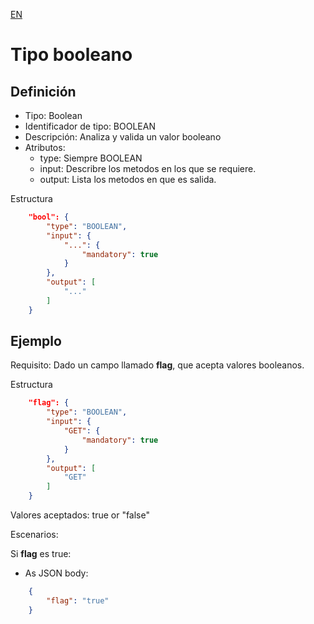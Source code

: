 [EN](BOOLEAN.md)
# Tipo booleano

## Definición
* Tipo: Boolean
* Identificador de tipo: BOOLEAN
* Descripción: Analiza y valida un valor booleano
* Atributos:
  * type: Siempre BOOLEAN
  * input: Describre los metodos en los que se requiere.
  * output: Lista los metodos en que es salida.

Estructura
```json
	"bool": {
		"type": "BOOLEAN",
		"input": {
			"...": {
				"mandatory": true
			}
		},
		"output": [
			"..."
		]
	}
```

## Ejemplo

Requisito: Dado un campo llamado __flag__, que acepta valores booleanos.

Estructura
```json
	"flag": {
		"type": "BOOLEAN",
		"input": {
			"GET": {
				"mandatory": true
			}
		},
		"output": [
			"GET"
		]
	}
```

Valores aceptados: true or "false"

Escenarios:

Si __flag__ es true:
* As JSON body:
```json
	{
		"flag": "true"
	}
```
